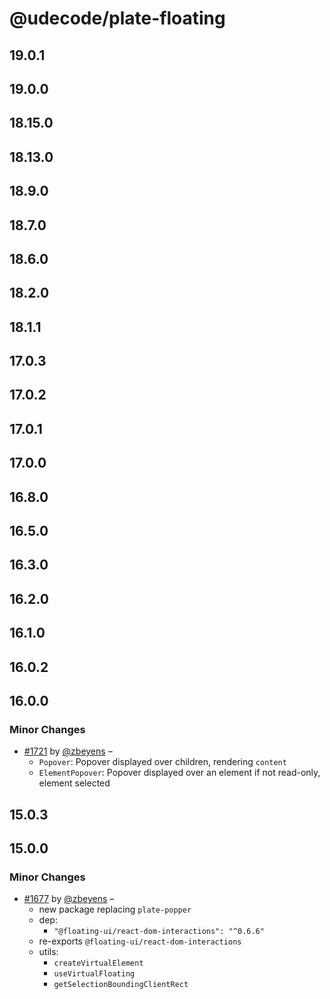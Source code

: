 # @udecode/plate-floating

## 19.0.1

## 19.0.0

## 18.15.0

## 18.13.0

## 18.9.0

## 18.7.0

## 18.6.0

## 18.2.0

## 18.1.1

## 17.0.3

## 17.0.2

## 17.0.1

## 17.0.0

## 16.8.0

## 16.5.0

## 16.3.0

## 16.2.0

## 16.1.0

## 16.0.2

## 16.0.0

### Minor Changes

- [#1721](https://github.com/udecode/plate/pull/1721) by [@zbeyens](https://github.com/zbeyens) –
  - `Popover`: Popover displayed over children, rendering `content`
  - `ElementPopover`: Popover displayed over an element if not read-only, element selected

## 15.0.3

## 15.0.0

### Minor Changes

- [#1677](https://github.com/udecode/plate/pull/1677) by [@zbeyens](https://github.com/zbeyens) –
  - new package replacing `plate-popper`
  - dep:
    - `"@floating-ui/react-dom-interactions": "^0.6.6"`
  - re-exports `@floating-ui/react-dom-interactions`
  - utils:
    - `createVirtualElement`
    - `useVirtualFloating`
    - `getSelectionBoundingClientRect`

